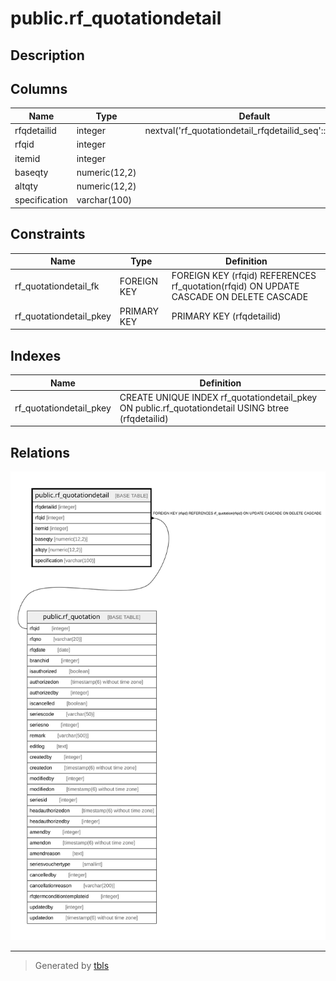 # public.rf_quotationdetail

## Description

## Columns

| Name | Type | Default | Nullable | Children | Parents | Comment |
| ---- | ---- | ------- | -------- | -------- | ------- | ------- |
| rfqdetailid | integer | nextval('rf_quotationdetail_rfqdetailid_seq'::regclass) | false |  |  |  |
| rfqid | integer |  | true |  | [public.rf_quotation](public.rf_quotation.md) |  |
| itemid | integer |  | true |  |  |  |
| baseqty | numeric(12,2) |  | true |  |  |  |
| altqty | numeric(12,2) |  | true |  |  |  |
| specification | varchar(100) |  | true |  |  |  |

## Constraints

| Name | Type | Definition |
| ---- | ---- | ---------- |
| rf_quotationdetail_fk | FOREIGN KEY | FOREIGN KEY (rfqid) REFERENCES rf_quotation(rfqid) ON UPDATE CASCADE ON DELETE CASCADE |
| rf_quotationdetail_pkey | PRIMARY KEY | PRIMARY KEY (rfqdetailid) |

## Indexes

| Name | Definition |
| ---- | ---------- |
| rf_quotationdetail_pkey | CREATE UNIQUE INDEX rf_quotationdetail_pkey ON public.rf_quotationdetail USING btree (rfqdetailid) |

## Relations

![er](public.rf_quotationdetail.svg)

---

> Generated by [tbls](https://github.com/k1LoW/tbls)
